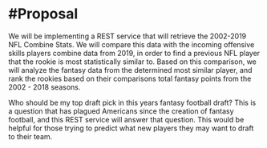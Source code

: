 
#Proposal
===

We will be implementing a REST service that will retrieve the 2002-2019 NFL Combine Stats. We will compare this data with the incoming offensive skills players combine data from 2019, in order to find a previous NFL player that the rookie is most statistically similar to. Based on this comparison, we will analyze the fantasy data from the determined most similar player, and rank the rookies based on their comparisons total fantasy points from the 2002 - 2018 seasons. 

Who should be my top draft pick in this years fantasy football draft? This is a question that has plagued Americans since the creation of fantasy football, and this REST service will answer that question. This would be helpful for those trying to predict what new players they may want to draft to their team.
